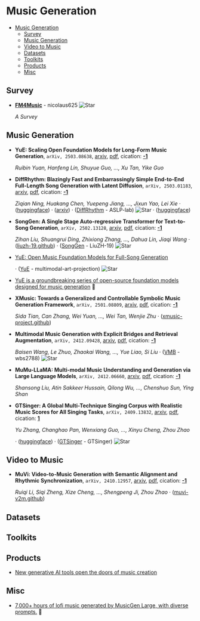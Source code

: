 # Music Generation

- [Music Generation](#music-generation) 
  - [Survey](#survey)
  - [Music Generation](#music-generation-1)
  - [Video to Music](#video-to-music)
  - [Datasets](#datasets)
  - [Toolkits](#toolkits)
  - [Products](#products)
  - [Misc](#misc)


## Survey

- [**FM4Music**](https://github.com/nicolaus625/FM4Music) - nicolaus625 ![Star](https://img.shields.io/github/stars/nicolaus625/FM4Music.svg?style=social&label=Star) 

	 *A Survey*

## Music Generation

- **YuE: Scaling Open Foundation Models for Long-Form Music Generation**, `arXiv, 2503.08638`, [arxiv](http://arxiv.org/abs/2503.08638v1), [pdf](http://arxiv.org/pdf/2503.08638v1.pdf), cication: [**-1**](None) 

	 *Ruibin Yuan, Hanfeng Lin, Shuyue Guo, ..., Xu Tan, Yike Guo*
- **DiffRhythm: Blazingly Fast and Embarrassingly Simple End-to-End
  Full-Length Song Generation with Latent Diffusion**, `arXiv, 2503.01183`, [arxiv](http://arxiv.org/abs/2503.01183v1), [pdf](http://arxiv.org/pdf/2503.01183v1.pdf), cication: [**-1**](None) 

	 *Ziqian Ning, Huakang Chen, Yuepeng Jiang, ..., Jixun Yao, Lei Xie* · ([huggingface](https://huggingface.co/spaces/ASLP-lab/DiffRhythm)) · ([arxiv](https://arxiv.org/abs/2503.01183)) · ([DiffRhythm](https://github.com/ASLP-lab/DiffRhythm) - ASLP-lab) ![Star](https://img.shields.io/github/stars/ASLP-lab/DiffRhythm.svg?style=social&label=Star) · ([huggingface](https://huggingface.co/ASLP-lab/DiffRhythm-base))
- **SongGen: A Single Stage Auto-regressive Transformer for Text-to-Song 
  Generation**, `arXiv, 2502.13128`, [arxiv](http://arxiv.org/abs/2502.13128v1), [pdf](http://arxiv.org/pdf/2502.13128v1.pdf), cication: [**-1**](None) 

	 *Zihan Liu, Shuangrui Ding, Zhixiong Zhang, ..., Dahua Lin, Jiaqi Wang* · ([liuzh-19.github](https://liuzh-19.github.io/SongGen/)) · ([SongGen](https://github.com/LiuZH-19/SongGen) - LiuZH-19) ![Star](https://img.shields.io/github/stars/LiuZH-19/SongGen.svg?style=social&label=Star)
- [YuE:  Open Music Foundation Models for Full-Song Generation](https://map-yue.github.io/) 

	 · ([YuE](https://github.com/multimodal-art-projection/YuE) - multimodal-art-projection) ![Star](https://img.shields.io/github/stars/multimodal-art-projection/YuE.svg?style=social&label=Star)
- [YuE is a groundbreaking series of open-source foundation models designed for music generation](https://huggingface.co/m-a-p/YuE-s2-1B-general)  🤗 
- **XMusic: Towards a Generalized and Controllable Symbolic Music Generation 
  Framework**, `arXiv, 2501.08809`, [arxiv](http://arxiv.org/abs/2501.08809v1), [pdf](http://arxiv.org/pdf/2501.08809v1.pdf), cication: [**-1**](None) 

	 *Sida Tian, Can Zhang, Wei Yuan, ..., Wei Tan, Wenjie Zhu* · ([xmusic-project.github](https://xmusic-project.github.io/))
- **Multimodal Music Generation with Explicit Bridges and Retrieval 
  Augmentation**, `arXiv, 2412.09428`, [arxiv](http://arxiv.org/abs/2412.09428v1), [pdf](http://arxiv.org/pdf/2412.09428v1.pdf), cication: [**-1**](None) 

	 *Baisen Wang, Le Zhuo, Zhaokai Wang, ..., Yue Liao, Si Liu* · ([VMB](https://github.com/wbs2788/VMB) - wbs2788) ![Star](https://img.shields.io/github/stars/wbs2788/VMB.svg?style=social&label=Star)
- **MuMu-LLaMA: Multi-modal Music Understanding and Generation via Large 
  Language Models**, `arXiv, 2412.06660`, [arxiv](http://arxiv.org/abs/2412.06660v1), [pdf](http://arxiv.org/pdf/2412.06660v1.pdf), cication: [**-1**](None) 

	 *Shansong Liu, Atin Sakkeer Hussain, Qilong Wu, ..., Chenshuo Sun, Ying Shan*
- **GTSinger: A Global Multi-Technique Singing Corpus with Realistic Music 
  Scores for All Singing Tasks**, `arXiv, 2409.13832`, [arxiv](http://arxiv.org/abs/2409.13832v4), [pdf](http://arxiv.org/pdf/2409.13832v4.pdf), cication: [**1**](https://scholar.google.com/scholar?cites=4877574257490327541&as_sdt=2005&sciodt=0,5&hl=en&oe=ASCII)

	 *Yu Zhang, Changhao Pan, Wenxiang Guo, ..., Xinyu Cheng, Zhou Zhao*

	 · ([huggingface](https://huggingface.co/datasets/GTSinger/GTSinger)) · ([GTSinger](https://github.com/GTSinger/GTSinger) - GTSinger) ![Star](https://img.shields.io/github/stars/GTSinger/GTSinger.svg?style=social&label=Star)

## Video to Music

- **MuVi: Video-to-Music Generation with Semantic Alignment and Rhythmic 
  Synchronization**, `arXiv, 2410.12957`, [arxiv](http://arxiv.org/abs/2410.12957v1), [pdf](http://arxiv.org/pdf/2410.12957v1.pdf), cication: [**-1**](None)

	 *Ruiqi Li, Siqi Zheng, Xize Cheng, ..., Shengpeng Ji, Zhou Zhao* · ([muvi-v2m.github](https://muvi-v2m.github.io/))

## Datasets


## Toolkits


## Products

- [New generative AI tools open the doors of music creation](https://deepmind.google/discover/blog/new-generative-ai-tools-open-the-doors-of-music-creation/) 

## Misc

- [7,000+ hours of lofi music generated by MusicGen Large, with diverse prompts.](https://huggingface.co/datasets/vikhyatk/lofi)  🤗 